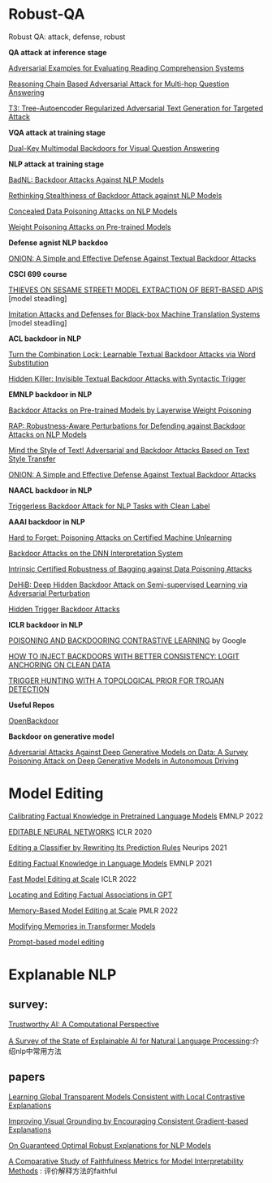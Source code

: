 <!--
 * @Author: leiyan leiyan21@mails.ucas.ac.cn
 * @Date: 2022-08-25 11:14:23
 * @LastEditors: leiyan leiyan21@mails.ucas.ac.cn
 * @LastEditTime: 2022-09-08 10:17:55
 * @FilePath: /undefined/Users/leiyan/Paper/Robust-QA/README.md
 * @Description: 这是默认设置,请设置`customMade`, 打开koroFileHeader查看配置 进行设置: https://github.com/OBKoro1/koro1FileHeader/wiki/%E9%85%8D%E7%BD%AE
-->
# Robust-QA
Robust QA: attack, defense, robust

**QA attack at inference stage**

[Adversarial Examples for Evaluating Reading Comprehension Systems](https://aclanthology.org/D17-1215.pdf)

[Reasoning Chain Based Adversarial Attack for Multi-hop Question Answering](https://arxiv.org/pdf/2112.09658.pdf)

[T3: Tree-Autoencoder Regularized Adversarial Text Generation for Targeted Attack](https://aclanthology.org/2020.emnlp-main.495.pdf)


**VQA attack at training stage**

[Dual-Key Multimodal Backdoors for Visual Question Answering](https://openaccess.thecvf.com/content/CVPR2022/papers/Walmer_Dual-Key_Multimodal_Backdoors_for_Visual_Question_Answering_CVPR_2022_paper.pdf)


**NLP attack at training stage**

[BadNL: Backdoor Attacks Against NLP Models](https://openreview.net/pdf?id=v6UimxiiR78)

[Rethinking Stealthiness of Backdoor Attack against NLP Models](https://aclanthology.org/2021.acl-long.431.pdf)

[Concealed Data Poisoning Attacks on NLP Models](https://arxiv.org/pdf/2010.12563.pdf)

[Weight Poisoning Attacks on Pre-trained Models](https://arxiv.org/pdf/2004.06660.pdf)


**Defense agnist NLP backdoo**

[ONION: A Simple and Effective Defense Against Textual Backdoor Attacks](https://aclanthology.org/2021.emnlp-main.752.pdf)

**CSCI 699 course**

[THIEVES ON SESAME STREET! MODEL EXTRACTION OF BERT-BASED APIS](https://arxiv.org/pdf/1910.12366.pdf) [model steadling]

[Imitation Attacks and Defenses for Black-box Machine Translation Systems](https://arxiv.org/pdf/2004.15015.pdf) [model steadling]

**ACL backdoor in NLP**

[Turn the Combination Lock: Learnable Textual Backdoor Attacks via Word Substitution](https://arxiv.org/pdf/2106.06361.pdf)

[Hidden Killer: Invisible Textual Backdoor Attacks with Syntactic Trigger](https://arxiv.org/pdf/2105.12400.pdf)

**EMNLP backdoor in NLP**

[Backdoor Attacks on Pre-trained Models by Layerwise Weight Poisoning](https://arxiv.org/pdf/2108.13888.pdf)

[RAP: Robustness-Aware Perturbations for Defending against Backdoor Attacks on NLP Models](https://aclanthology.org/2021.emnlp-main.659.pdf)

[Mind the Style of Text! Adversarial and Backdoor Attacks Based on Text Style Transfer](https://arxiv.org/pdf/2110.07139.pdf)

[ONION: A Simple and Effective Defense Against Textual Backdoor Attacks](https://arxiv.org/pdf/2011.10369.pdf)

**NAACL backdoor in NLP**

[Triggerless Backdoor Attack for NLP Tasks with Clean Label](https://arxiv.org/pdf/2111.07970.pdf)

**AAAI backdoor in NLP**

[Hard to Forget: Poisoning Attacks on Certified Machine Unlearning](https://arxiv.org/pdf/2109.08266.pdf)

[Backdoor Attacks on the DNN Interpretation System](https://arxiv.org/pdf/2011.10698.pdf)

[Intrinsic Certified Robustness of Bagging against Data Poisoning Attacks](https://arxiv.org/pdf/2008.04495.pdf)

[DeHiB: Deep Hidden Backdoor Attack on Semi-supervised Learning via Adversarial Perturbation](https://ojs.aaai.org/index.php/AAAI/article/view/17266)

[Hidden Trigger Backdoor Attacks](https://arxiv.org/pdf/1910.00033.pdf)

**ICLR backdoor in NLP**

[POISONING AND BACKDOORING CONTRASTIVE LEARNING](https://openreview.net/pdf?id=iC4UHbQ01Mp) by Google

[HOW TO INJECT BACKDOORS WITH BETTER CONSISTENCY: LOGIT ANCHORING ON CLEAN DATA](https://openreview.net/pdf?id=Bn09TnDngN)

[TRIGGER HUNTING WITH A TOPOLOGICAL PRIOR FOR TROJAN DETECTION](https://openreview.net/pdf?id=TXsjU8BaibT)


**Useful Repos**

[OpenBackdoor](https://github.com/thunlp/OpenBackdoor)


**Backdoor on generative model**

[Adversarial Attacks Against Deep Generative Models on Data: A Survey](https://arxiv.org/pdf/2112.00247.pdf)
[Poisoning Attack on Deep Generative Models in Autonomous Driving](https://www.cs.wm.edu/~liqun/paper/securecomm19.pdf)


# Model Editing

[Calibrating Factual Knowledge in Pretrained Language Models](https://arxiv.org/pdf/2210.03329.pdf)  EMNLP 2022

[EDITABLE NEURAL NETWORKS](https://arxiv.org/pdf/2004.00345.pdf)  ICLR 2020

[Editing a Classifier by Rewriting Its Prediction Rules](https://proceedings.neurips.cc/paper/2021/file/c46489a2d5a9a9ecfc53b17610926ddd-Paper.pdf) Neurips 2021

[Editing Factual Knowledge in Language Models](https://arxiv.org/pdf/2104.08164.pdf) EMNLP 2021

[Fast Model Editing at Scale](https://arxiv.org/pdf/2110.11309.pdf) ICLR 2022

[Locating and Editing Factual Associations in GPT](https://arxiv.org/pdf/2202.05262.pdf)

[Memory-Based Model Editing at Scale](https://proceedings.mlr.press/v162/mitchell22a/mitchell22a.pdf) PMLR 2022

[Modifying Memories in Transformer Models](https://arxiv.org/pdf/2012.00363.pdf)

[Prompt-based model editing](https://web.stanford.edu/class/cs224n/reports/custom_117170743.pdf)


# Explanable NLP

## survey:

[Trustworthy AI: A Computational Perspective](https://arxiv.org/pdf/2107.06641.pdf)

[A Survey of the State of Explainable AI for Natural Language Processing](https://arxiv.org/pdf/2010.00711.pdf):介绍nlp中常用方法

## papers

[Learning Global Transparent Models Consistent with
Local Contrastive Explanations](https://proceedings.neurips.cc/paper/2020/file/24aef8cb3281a2422a59b51659f1ad2e-Paper.pdf)

[Improving Visual Grounding by Encouraging
Consistent Gradient-based Explanations](https://arxiv.org/pdf/2206.15462.pdf)

[On Guaranteed Optimal Robust Explanations for NLP Models](https://arxiv.org/pdf/2105.03640.pdf)

[A Comparative Study of Faithfulness Metrics for Model Interpretability
Methods](https://arxiv.org/pdf/2204.05514.pdf) : 评价解释方法的faithful
